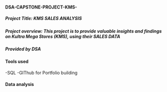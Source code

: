 #### DSA-CAPSTONE-PROJECT-KMS-

##### Project Title: KMS SALES ANALYSIS
##### Project overview: This project is to provide valuable insights and findings on Kultra Mega Stores (KMS), using their SALES DATA 

##### Provided by DSA
#### Tools used
-SQL
-GIThub for Portfolio building

#### Data analysis

